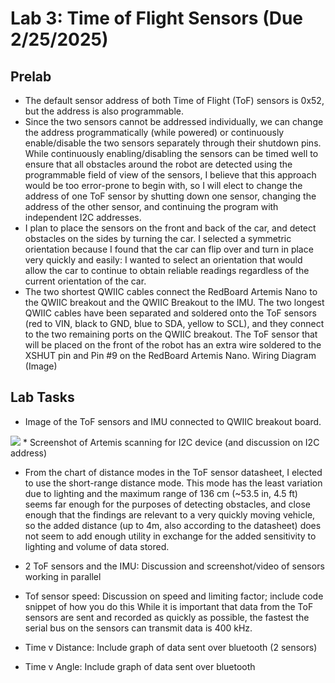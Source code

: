 # Lab 3: Time of Flight Sensors (Due 2/25/2025)

## Prelab
* The default sensor address of both Time of Flight (ToF) sensors is 0x52, but the address is also programmable.
* Since the two sensors cannot be addressed individually, we can change the address programmatically (while powered) or continuously enable/disable the two sensors separately through their shutdown pins. While continuously enabling/disabling the sensors can be timed well to ensure that all obstacles around the robot are detected using the programmable field of view of the sensors, I believe that this approach would be too error-prone to begin with, so I will elect to change the address of one ToF sensor by shutting down one sensor, changing the address of the other sensor, and continuing the program with independent I2C addresses.
* I plan to place the sensors on the front and back of the car, and detect obstacles on the sides by turning the car. I selected a symmetric orientation because I found that the car can flip over and turn in place very quickly and easily: I wanted to select an orientation that would allow the car to continue to obtain reliable readings regardless of the current orientation of the car. 
* The two shortest QWIIC cables connect the RedBoard Artemis Nano to the QWIIC breakout and the QWIIC Breakout to the IMU. The two longest QWIIC cables have been separated and soldered onto the ToF sensors (red to VIN, black to GND, blue to SDA, yellow to SCL), and they connect to the two remaining ports on the QWIIC breakout. The ToF sensor that will be placed on the front of the robot has an extra wire soldered to the XSHUT pin and Pin #9 on the RedBoard Artemis Nano.
Wiring Diagram (Image)

## Lab Tasks
* Image of the ToF sensors and IMU connected to QWIIC breakout board.

<img src="images/ToFSetup.png">
* Screenshot of Artemis scanning for I2C device (and discussion on I2C address)

* From the chart of distance modes in the ToF sensor datasheet, I elected to use the short-range distance mode. This mode has the least variation due to lighting and the maximum range of 136 cm (~53.5 in, 4.5 ft) seems far enough for the purposes of detecting obstacles, and close enough that the findings are relevant to a very quickly moving vehicle, so the added distance (up to 4m, also according to the datasheet) does not seem to add enough utility in exchange for the added sensitivity to lighting and volume of data stored.
* 2 ToF sensors and the IMU: Discussion and screenshot/video of sensors working in parallel

* Tof sensor speed: Discussion on speed and limiting factor; include code snippet of how you do this
While it is important that data from the ToF sensors are sent and recorded as quickly as possible, the fastest the serial bus on the sensors can transmit data is 400 kHz.
* Time v Distance: Include graph of data sent over bluetooth (2 sensors)

* Time v Angle: Include graph of data sent over bluetooth
